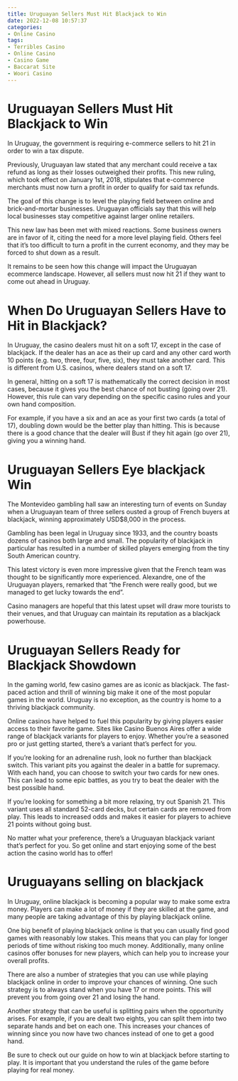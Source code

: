 ```yaml
---
title: Uruguayan Sellers Must Hit Blackjack to Win
date: 2022-12-08 10:57:37
categories:
- Online Casino
tags:
- Terribles Casino
- Online Casino
- Casino Game
- Baccarat Site
- Woori Casino
---
```



#  Uruguayan Sellers Must Hit Blackjack to Win

In Uruguay, the government is requiring e-commerce sellers to hit 21 in order to win a tax dispute.

Previously, Uruguayan law stated that any merchant could receive a tax refund as long as their losses outweighed their profits. This new ruling, which took effect on January 1st, 2018, stipulates that e-commerce merchants must now turn a profit in order to qualify for said tax refunds.

The goal of this change is to level the playing field between online and brick-and-mortar businesses. Uruguayan officials say that this will help local businesses stay competitive against larger online retailers.

This new law has been met with mixed reactions. Some business owners are in favor of it, citing the need for a more level playing field. Others feel that it’s too difficult to turn a profit in the current economy, and they may be forced to shut down as a result.

It remains to be seen how this change will impact the Uruguayan ecommerce landscape. However, all sellers must now hit 21 if they want to come out ahead in Uruguay.

#  When Do Uruguayan Sellers Have to Hit in Blackjack?

In Uruguay, the casino dealers must hit on a soft 17, except in the case of blackjack. If the dealer has an ace as their up card and any other card worth 10 points (e.g. two, three, four, five, six), they must take another card. This is different from U.S. casinos, where dealers stand on a soft 17.

In general, hitting on a soft 17 is mathematically the correct decision in most cases, because it gives you the best chance of not busting (going over 21). However, this rule can vary depending on the specific casino rules and your own hand composition.

For example, if you have a six and an ace as your first two cards (a total of 17), doubling down would be the better play than hitting. This is because there is a good chance that the dealer will Bust if they hit again (go over 21), giving you a winning hand.

#  Uruguayan Sellers Eye blackjack Win

The Montevideo gambling hall saw an interesting turn of events on Sunday when a Uruguayan team of three sellers ousted a group of French buyers at blackjack, winning approximately USD$8,000 in the process.

Gambling has been legal in Uruguay since 1933, and the country boasts dozens of casinos both large and small. The popularity of blackjack in particular has resulted in a number of skilled players emerging from the tiny South American country.

This latest victory is even more impressive given that the French team was thought to be significantly more experienced. Alexandre, one of the Uruguayan players, remarked that “the French were really good, but we managed to get lucky towards the end”.

Casino managers are hopeful that this latest upset will draw more tourists to their venues, and that Uruguay can maintain its reputation as a blackjack powerhouse.

#  Uruguayan Sellers Ready for Blackjack Showdown

In the gaming world, few casino games are as iconic as blackjack. The fast-paced action and thrill of winning big make it one of the most popular games in the world. Uruguay is no exception, as the country is home to a thriving blackjack community.

Online casinos have helped to fuel this popularity by giving players easier access to their favorite game. Sites like Casino Buenos Aires offer a wide range of blackjack variants for players to enjoy. Whether you’re a seasoned pro or just getting started, there’s a variant that’s perfect for you.

If you’re looking for an adrenaline rush, look no further than blackjack switch. This variant pits you against the dealer in a battle for supremacy. With each hand, you can choose to switch your two cards for new ones. This can lead to some epic battles, as you try to beat the dealer with the best possible hand.

If you’re looking for something a bit more relaxing, try out Spanish 21. This variant uses all standard 52-card decks, but certain cards are removed from play. This leads to increased odds and makes it easier for players to achieve 21 points without going bust.

No matter what your preference, there’s a Uruguayan blackjack variant that’s perfect for you. So get online and start enjoying some of the best action the casino world has to offer!

#  Uruguayans selling on blackjack

In Uruguay, online blackjack is becoming a popular way to make some extra money. Players can make a lot of money if they are skilled at the game, and many people are taking advantage of this by playing blackjack online.

One big benefit of playing blackjack online is that you can usually find good games with reasonably low stakes. This means that you can play for longer periods of time without risking too much money. Additionally, many online casinos offer bonuses for new players, which can help you to increase your overall profits.

There are also a number of strategies that you can use while playing blackjack online in order to improve your chances of winning. One such strategy is to always stand when you have 17 or more points. This will prevent you from going over 21 and losing the hand.

Another strategy that can be useful is splitting pairs when the opportunity arises. For example, if you are dealt two eights, you can split them into two separate hands and bet on each one. This increases your chances of winning since you now have two chances instead of one to get a good hand.

Be sure to check out our guide on how to win at blackjack before starting to play. It is important that you understand the rules of the game before playing for real money.